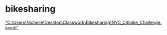 # bikesharing
<a href="link">"C:\Users\Nichelle\Desktop\Classwork\Bikesharing\NYC_Citibike_Challenge.ipynb"</a> 
